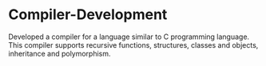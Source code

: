 # Compiler-Development
Developed a compiler for a language similar to C programming language. This compiler supports recursive functions, structures, classes and objects, inheritance and polymorphism.
